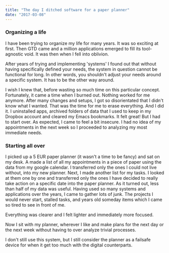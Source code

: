 ```yaml
---
title: "The day I ditched software for a paper planner"
date: "2017-03-08"
---
```


### Organizing a life

I have been trying to organize my life for many years. It was so exciting at first. Then GTD came and a million applications emerged to fill its tool-agnostic void. It was then when I fell into oblivion.

After years of trying and implementing 'systems' I found out that without having specifically defined your needs, the system in question cannot be functional for long. In other words, you shouldn't adjust your needs around a specific system. It has to be the other way around.

I wish I knew that, before wasting so much time on this particular concept. Fortunately, it came a time when I burned out. Nothing worked for me anymore. After many changes and setups, I got so disorientated that I didn't know what I wanted. That was the time for me to erase everything. And I did it. I uninstalled apps, archived folders of data that I used to keep in my Dropbox account and cleared my Emacs bookmarks. It felt great! But I had to start over. As expected, I came to feel a bit insecure. I had no idea of my appointments in the next week so I proceeded to analyzing my most immediate needs.

### Starting all over

I picked up a 5 EUR paper planner (it wasn't a time to be fancy) and sat on my desk. A made a list of all my appointments in a piece of paper using the data from my google calendar. I transferred only the ones I could not live without, into my new planner. Next, I made another list for my tasks. I looked at them one by one and transferred only the ones I have decided to really take action on a specific date into the paper planner. As it turned out, less than half of my data was useful. Having used so many systems and applications over the years, I came to gather lots of junk. The projects I would never start, stalled tasks, and years old someday items which I came so tired to see in front of me.

Everything was clearer and I felt lighter and immediately more focused.

Now I sit with my planner, wherever I like and make plans for the next day or the next week without having to over analyze trivial processes.

I don't still use this system, but I still consider the planner as a failsafe device for when it get too much with the digital counterparts.
